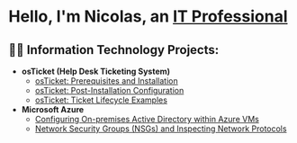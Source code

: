 <h1>Hello, I'm Nicolas, an <a href="https://linkedin.com/in/nicolas-arbelaez-4b2535a0">IT Professional</a></h1>

<h2>👨‍💻 Information Technology Projects:</h2>

- <b>osTicket (Help Desk Ticketing System)</b>
  - [osTicket: Prerequisites and Installation]()
  - [osTicket: Post-Installation Configuration]()
  - [osTicket: Ticket Lifecycle Examples]()
- <b>Microsoft Azure</b>
  - [Configuring On-premises Active Directory within Azure VMs](https://github.com/nickap94/Active-Directory-Config-on-Azure-VMs.git)
  - [Network Security Groups (NSGs) and Inspecting Network Protocols]()
